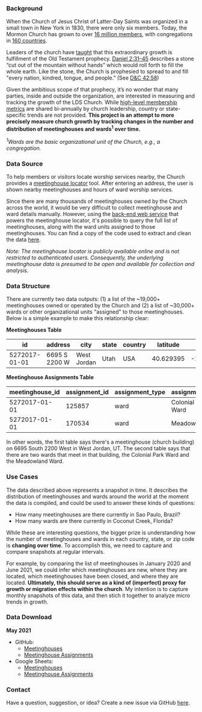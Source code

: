 ### Background

When the Church of Jesus Christ of Latter-Day Saints was organized in a small town in New York in 1830, there were only six members. Today, the Mormon Church has grown to over [16 million members](https://www.sltrib.com/religion/2019/04/06/lds-church-tops-million/), with congregations in [160 countries](https://www.churchofjesuschrist.org/study/ensign/2005/01/news-of-the-church/church-growing-in-more-than-160-countries?lang=eng).

Leaders of the church have [taught](https://www.churchofjesuschrist.org/study/general-conference/2007/10/the-stone-cut-out-of-the-mountain?lang=eng) that this extraordinary growth is fulfillment of the Old Testament prophecy. [Daniel 2:31–45](https://www.churchofjesuschrist.org/study/scriptures/ot/dan/2?lang=eng) describes a stone “cut out of the mountain without hands” which would roll forth to fill the whole earth. Like the stone, the Church is prophesied to spread to and fill "every nation, kindred, tongue, and people.” (See [D&C 42:58](https://abn.churchofjesuschrist.org/study/scriptures/dc-testament/dc/42?lang=eng))

Given the ambitious scope of that prophecy, it’s no wonder that many parties, inside and outside the organization, are interested in measuring and tracking the growth of the LDS Church. While [high-level membership metrics](https://newsroom.churchofjesuschrist.org/facts-and-statistics) are shared bi-annually by church leadership, country or state-specific trends are not provided. **This project is an attempt to more precisely measure church growth by tracking changes in the number and distribution of meetinghouses and wards<sup>1</sup> over time.**

*<sup>1</sup>Wards are the basic organizational unit of the Church, e.g., a congregation.*

### Data Source

To help members or visitors locate worship services nearby, the Church provides a [meetinghouse locator](https://www.churchofjesuschrist.org/maps/meetinghouses/@33.228243,-111.579049,14) tool. After entering an address, the user is shown nearby meetinghouses and hours of ward worship services. 

Since there are many thousands of meetinghouses owned by the Church across the world, it would be very difficult to collect meetinghouse and ward details manually. However, using the [back-end web service](https://ws.churchofjesuschrist.org/ws/maps/v1.0/services/) that powers the meetinghouse locator, it's possible to query the full list of meetinghouses, along with the ward units assigned to those meetinghouses. You can find a copy of the code used to extract and clean the data [here](https://github.com/erikgregorywebb/lds-meetinghouses/blob/main/scripts/base.R).

*Note: The meetinghouse locator is publicly available online and is not restricted to authenticated users. Consequently, the underlying meetinghouse data is presumed to be open and available for collection and analysis.*

### Data Structure

There are currently two data outputs: (1) a list of the ~19,000+ meetinghouses owned or operated by the Church and (2) a list of ~30,000+ wards or other organizational  units "assigned" to those meetinghouses. Below is a simple example to make this relationship clear:

**Meetinghouses Table**

| id  | address  | city | state | country | latitude | longitude |
| ------------- | ------------- | ------------- | ------------- | ------------- | ------------- | ------------- |
| 5272017-01-01  | 6695 S 2200 W | West Jordan | Utah | USA | 40.629395  | -111.9480540 |

**Meetinghouse Assignments Table**

| meetinghouse_id  | assignment_id | assignment_type  | assignment_name |
| ------------- | ------------- | ------------- | ------------- |
| 5272017-01-01  | 125857  | ward  | Colonial Park Ward  |
| 5272017-01-01  | 170534  | ward  | Meadowland Ward  |

In other words, the first table says there's a meetinghouse (church building) on 6695 South 2200 West in West Jordan, UT. The second table says that there are two wards that meet in that building, the Colonial Park Ward and the Meadowland Ward.

### Use Cases

The data described above represents a snapshot in time. It describes the distribution of meetinghouses and wards around the world at the moment the data is compiled, and could be used to answer these kinds of questions:
- How many meetinghouses are there currently in Sao Paulo, Brazil?
- How many wards are there currently in Coconut Creek, Florida?

While these are interesting questions, the bigger prize is understanding how the number of meetinghouses and wards in each country, state, or zip code is **changing over time**. To accomplish  this, we need to capture and compare snapshots at regular intervals. 

For example, by comparing the list of meetinghouses in January 2020 and June 2021, we could infer which meetinghouses are new, where they are located, which meetinghouses have been closed, and where they are located. **Ultimately, this should serve as a kind of (imperfect) proxy for growth or migration effects within the church**. My intention is to capture monthly snapshots of this data, and then stich it together to analyze micro trends in growth.

### Data Download

**May 2021**
* GitHub: 
  * [Meetinghouses](https://github.com/erikgregorywebb/lds-meetinghouses/blob/main/data/lds_meetinghouses_20210524.csv)
  * [Meetinghouse Assignments](https://github.com/erikgregorywebb/lds-meetinghouses/blob/main/data/lds_meetinghouse_assignments_20210524.csv)
* Google Sheets: 
  * [Meetinghouses](https://docs.google.com/spreadsheets/d/1ua97D3cL1RZ3_6mE4OUfkbvdeMp-8ZcfYmjJ3pU52Y4/edit?usp=sharing)
  * [Meetinghouse Assignments](https://docs.google.com/spreadsheets/d/1b1IAlPZakj3BVrmU39G56jogTtPLQPFLBwO6lmcij4U/edit?usp=sharing)

### Contact

Have a question, suggestion, or idea? Create a new issue via GitHub [here](https://github.com/erikgregorywebb/lds-meetinghouses/issues/new).
